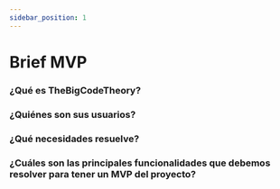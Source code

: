 ```yaml
---
sidebar_position: 1
---
```


# Brief MVP  

### ¿Qué es TheBigCodeTheory?  

### ¿Quiénes son sus usuarios?  

### ¿Qué necesidades resuelve?  

### ¿Cuáles son las principales funcionalidades que debemos resolver para tener un MVP del proyecto?  